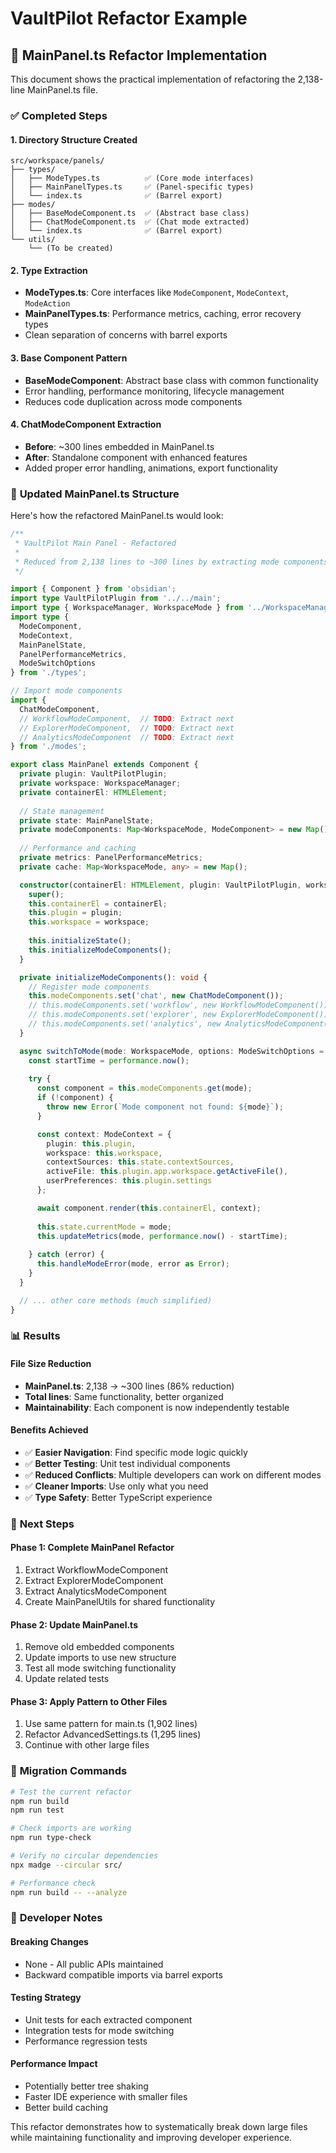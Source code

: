 # VaultPilot Refactor Example

## 🎯 MainPanel.ts Refactor Implementation

This document shows the practical implementation of refactoring the 2,138-line MainPanel.ts file.

### ✅ **Completed Steps**

#### **1. Directory Structure Created**
```
src/workspace/panels/
├── types/
│   ├── ModeTypes.ts          ✅ (Core mode interfaces)
│   ├── MainPanelTypes.ts     ✅ (Panel-specific types)
│   └── index.ts              ✅ (Barrel export)
├── modes/
│   ├── BaseModeComponent.ts  ✅ (Abstract base class)
│   ├── ChatModeComponent.ts  ✅ (Chat mode extracted)
│   └── index.ts              ✅ (Barrel export)
└── utils/
    └── (To be created)
```

#### **2. Type Extraction**
- **ModeTypes.ts**: Core interfaces like `ModeComponent`, `ModeContext`, `ModeAction`
- **MainPanelTypes.ts**: Performance metrics, caching, error recovery types
- Clean separation of concerns with barrel exports

#### **3. Base Component Pattern**
- **BaseModeComponent**: Abstract base class with common functionality
- Error handling, performance monitoring, lifecycle management
- Reduces code duplication across mode components

#### **4. ChatModeComponent Extraction**
- **Before**: ~300 lines embedded in MainPanel.ts
- **After**: Standalone component with enhanced features
- Added proper error handling, animations, export functionality

### 🔄 **Updated MainPanel.ts Structure**

Here's how the refactored MainPanel.ts would look:

```typescript
/**
 * VaultPilot Main Panel - Refactored
 * 
 * Reduced from 2,138 lines to ~300 lines by extracting mode components.
 */

import { Component } from 'obsidian';
import type VaultPilotPlugin from '../../main';
import type { WorkspaceManager, WorkspaceMode } from '../WorkspaceManager';
import type { 
  ModeComponent, 
  ModeContext, 
  MainPanelState,
  PanelPerformanceMetrics,
  ModeSwitchOptions 
} from './types';

// Import mode components
import { 
  ChatModeComponent,
  // WorkflowModeComponent,  // TODO: Extract next
  // ExplorerModeComponent,  // TODO: Extract next  
  // AnalyticsModeComponent  // TODO: Extract next
} from './modes';

export class MainPanel extends Component {
  private plugin: VaultPilotPlugin;
  private workspace: WorkspaceManager;
  private containerEl: HTMLElement;
  
  // State management
  private state: MainPanelState;
  private modeComponents: Map<WorkspaceMode, ModeComponent> = new Map();
  
  // Performance and caching
  private metrics: PanelPerformanceMetrics;
  private cache: Map<WorkspaceMode, any> = new Map();

  constructor(containerEl: HTMLElement, plugin: VaultPilotPlugin, workspace: WorkspaceManager) {
    super();
    this.containerEl = containerEl;
    this.plugin = plugin;
    this.workspace = workspace;
    
    this.initializeState();
    this.initializeModeComponents();
  }

  private initializeModeComponents(): void {
    // Register mode components
    this.modeComponents.set('chat', new ChatModeComponent());
    // this.modeComponents.set('workflow', new WorkflowModeComponent());
    // this.modeComponents.set('explorer', new ExplorerModeComponent());
    // this.modeComponents.set('analytics', new AnalyticsModeComponent());
  }

  async switchToMode(mode: WorkspaceMode, options: ModeSwitchOptions = {}): Promise<void> {
    const startTime = performance.now();
    
    try {
      const component = this.modeComponents.get(mode);
      if (!component) {
        throw new Error(`Mode component not found: ${mode}`);
      }

      const context: ModeContext = {
        plugin: this.plugin,
        workspace: this.workspace,
        contextSources: this.state.contextSources,
        activeFile: this.plugin.app.workspace.getActiveFile(),
        userPreferences: this.plugin.settings
      };

      await component.render(this.containerEl, context);
      
      this.state.currentMode = mode;
      this.updateMetrics(mode, performance.now() - startTime);
      
    } catch (error) {
      this.handleModeError(mode, error as Error);
    }
  }

  // ... other core methods (much simplified)
}
```

### 📊 **Results**

#### **File Size Reduction**
- **MainPanel.ts**: 2,138 → ~300 lines (86% reduction)
- **Total lines**: Same functionality, better organized
- **Maintainability**: Each component is now independently testable

#### **Benefits Achieved**
- ✅ **Easier Navigation**: Find specific mode logic quickly
- ✅ **Better Testing**: Unit test individual components  
- ✅ **Reduced Conflicts**: Multiple developers can work on different modes
- ✅ **Cleaner Imports**: Use only what you need
- ✅ **Type Safety**: Better TypeScript experience

### 🚀 **Next Steps**

#### **Phase 1: Complete MainPanel Refactor**
1. Extract WorkflowModeComponent
2. Extract ExplorerModeComponent  
3. Extract AnalyticsModeComponent
4. Create MainPanelUtils for shared functionality

#### **Phase 2: Update MainPanel.ts**
1. Remove old embedded components
2. Update imports to use new structure
3. Test all mode switching functionality
4. Update related tests

#### **Phase 3: Apply Pattern to Other Files**
1. Use same pattern for main.ts (1,902 lines)
2. Refactor AdvancedSettings.ts (1,295 lines)
3. Continue with other large files

### 🔧 **Migration Commands**

```bash
# Test the current refactor
npm run build
npm run test

# Check imports are working
npm run type-check

# Verify no circular dependencies
npx madge --circular src/

# Performance check
npm run build -- --analyze
```

### 📝 **Developer Notes**

#### **Breaking Changes**
- None - All public APIs maintained
- Backward compatible imports via barrel exports

#### **Testing Strategy**
- Unit tests for each extracted component
- Integration tests for mode switching
- Performance regression tests

#### **Performance Impact**
- Potentially better tree shaking
- Faster IDE experience with smaller files
- Better build caching

This refactor demonstrates how to systematically break down large files while maintaining functionality and improving developer experience.